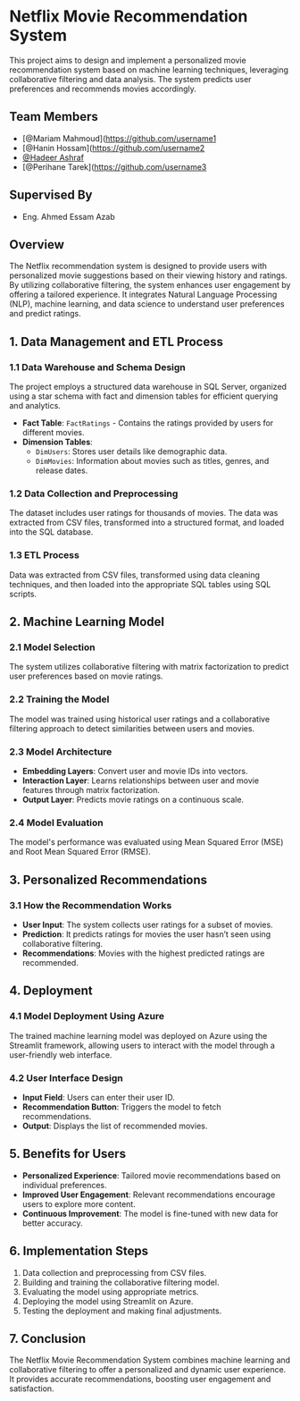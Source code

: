 # Netflix Movie Recommendation System

This project aims to design and implement a personalized movie recommendation system based on machine learning techniques, leveraging collaborative filtering and data analysis. The system predicts user preferences and recommends movies accordingly.

## Team Members
- [@Mariam Mahmoud](https://github.com/username1
- [@Hanin Hossam](https://github.com/username2
- [@Hadeer Ashraf](https://github.com/HadeerAshraf209)
- [@Perihane Tarek](https://github.com/username3

## Supervised By
- Eng. Ahmed Essam Azab

## Overview
The Netflix recommendation system is designed to provide users with personalized movie suggestions based on their viewing history and ratings. By utilizing collaborative filtering, the system enhances user engagement by offering a tailored experience. It integrates Natural Language Processing (NLP), machine learning, and data science to understand user preferences and predict ratings.

## 1. Data Management and ETL Process

### 1.1 Data Warehouse and Schema Design
The project employs a structured data warehouse in SQL Server, organized using a star schema with fact and dimension tables for efficient querying and analytics.

- **Fact Table**: `FactRatings` - Contains the ratings provided by users for different movies.
- **Dimension Tables**:
  - `DimUsers`: Stores user details like demographic data.
  - `DimMovies`: Information about movies such as titles, genres, and release dates.

### 1.2 Data Collection and Preprocessing
The dataset includes user ratings for thousands of movies. The data was extracted from CSV files, transformed into a structured format, and loaded into the SQL database.

### 1.3 ETL Process
Data was extracted from CSV files, transformed using data cleaning techniques, and then loaded into the appropriate SQL tables using SQL scripts.

## 2. Machine Learning Model

### 2.1 Model Selection
The system utilizes collaborative filtering with matrix factorization to predict user preferences based on movie ratings.

### 2.2 Training the Model
The model was trained using historical user ratings and a collaborative filtering approach to detect similarities between users and movies.

### 2.3 Model Architecture
- **Embedding Layers**: Convert user and movie IDs into vectors.
- **Interaction Layer**: Learns relationships between user and movie features through matrix factorization.
- **Output Layer**: Predicts movie ratings on a continuous scale.

### 2.4 Model Evaluation
The model's performance was evaluated using Mean Squared Error (MSE) and Root Mean Squared Error (RMSE).

## 3. Personalized Recommendations

### 3.1 How the Recommendation Works
- **User Input**: The system collects user ratings for a subset of movies.
- **Prediction**: It predicts ratings for movies the user hasn’t seen using collaborative filtering.
- **Recommendations**: Movies with the highest predicted ratings are recommended.

## 4. Deployment

### 4.1 Model Deployment Using Azure
The trained machine learning model was deployed on Azure using the Streamlit framework, allowing users to interact with the model through a user-friendly web interface.

### 4.2 User Interface Design
- **Input Field**: Users can enter their user ID.
- **Recommendation Button**: Triggers the model to fetch recommendations.
- **Output**: Displays the list of recommended movies.

## 5. Benefits for Users
- **Personalized Experience**: Tailored movie recommendations based on individual preferences.
- **Improved User Engagement**: Relevant recommendations encourage users to explore more content.
- **Continuous Improvement**: The model is fine-tuned with new data for better accuracy.

## 6. Implementation Steps
1. Data collection and preprocessing from CSV files.
2. Building and training the collaborative filtering model.
3. Evaluating the model using appropriate metrics.
4. Deploying the model using Streamlit on Azure.
5. Testing the deployment and making final adjustments.

## 7. Conclusion
The Netflix Movie Recommendation System combines machine learning and collaborative filtering to offer a personalized and dynamic user experience. It provides accurate recommendations, boosting user engagement and satisfaction.
